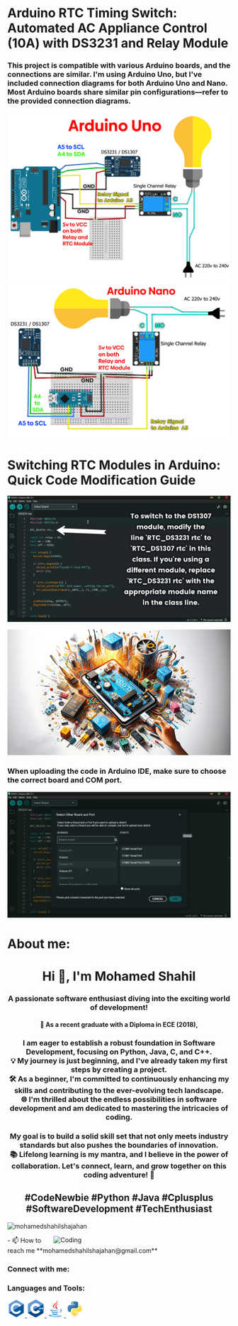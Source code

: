 <h1>Arduino RTC Timing Switch: Automated AC Appliance Control (10A) with DS3231 and Relay Module</h1>
<h3>This project is compatible with various Arduino boards, and the connections are similar. I'm using Arduino Uno, but I've included connection diagrams for both Arduino Uno and Nano. Most Arduino boards share similar pin configurations—refer to the provided connection diagrams.</h3>
<img src="Arduino Uno Connection Diagram.png" alt="Arduino Uno Connection Diagram">
<img src="Arduino Nano Connection Diagram.png" alt="Arduino Uno Connection Diagram"><br>
<h1>Switching RTC Modules in Arduino: Quick Code Modification Guide</h1>
<img src="Instructions/Other modules.jpg" alt="Other RTC Modules"><br>

[![Click to watch the video](Instructions/ar2.png)](https://github.com/mohamedshahilshajahan/Arduino-RTC-Timing-Switch/blob/main/Instructions/Instruction%20Video.mkv)


<h3>When uploading the code in Arduino IDE, make sure to choose the correct board and COM port.</h3>
<img src="Instructions/Board and Com port.jpg" alt="Select Board and Com Ports"><br>

<h1>About me:</h1>
<h1 align="center">Hi 👋, I'm Mohamed Shahil</h1>

<h3 align="center">A passionate software enthusiast diving into the exciting world of development!<br>
  <h4 align="center">🚀 As a recent graduate with a Diploma in ECE (2018),</h4> <h3 align="center">I am eager to establish a robust foundation in Software Development, focusing on Python, Java, C, and C++.<br>
  💡 My journey is just beginning, and I've already taken my first steps by creating a project.<br>
  🛠️ As a beginner, I'm committed to continuously enhancing my skills and contributing to the ever-evolving tech landscape.<br>
  🌐 I'm thrilled about the endless possibilities in software development and am dedicated to mastering the intricacies of coding.</h3>
  <h3 align="center">My goal is to build a solid skill set that not only meets industry standards but also pushes the boundaries of innovation.<br>
  📚 Lifelong learning is my mantra, and I believe in the power of collaboration. Let's connect, learn, and grow together on this coding adventure! 🤝 </h3>
  
 <h2 align="center"> #CodeNewbie #Python #Java #Cplusplus #SoftwareDevelopment #TechEnthusiast</h2>

<p align="left"> <img src="https://komarev.com/ghpvc/?username=mohamedshahilshajahan&label=Profile%20views&color=0e75b6&style=flat" alt="mohamedshahilshajahan" /> </p>
<img align="right" alt="Coding" width="400" src="https://cdn.dribbble.com/users/1162077/screenshots/3848914/programmer.gif">
- 📫 How to reach me **mohamedshahilshajahan@gmail.com**

<h3 align="left">Connect with me:</h3>
<p align="left">
</p>

<h3 align="left">Languages and Tools:</h3>
<p align="left"> <a href="https://www.cprogramming.com/" target="_blank" rel="noreferrer"> <img src="https://raw.githubusercontent.com/devicons/devicon/master/icons/c/c-original.svg" alt="c" width="40" height="40"/> </a> <a href="https://www.w3schools.com/cpp/" target="_blank" rel="noreferrer"> <img src="https://raw.githubusercontent.com/devicons/devicon/master/icons/cplusplus/cplusplus-original.svg" alt="cplusplus" width="40" height="40"/> </a> <a href="https://www.java.com" target="_blank" rel="noreferrer"> <img src="https://raw.githubusercontent.com/devicons/devicon/master/icons/java/java-original.svg" alt="java" width="40" height="40"/> </a> <a href="https://www.python.org" target="_blank" rel="noreferrer"> <img src="https://raw.githubusercontent.com/devicons/devicon/master/icons/python/python-original.svg" alt="python" width="40" height="40"/> </a> </p>


